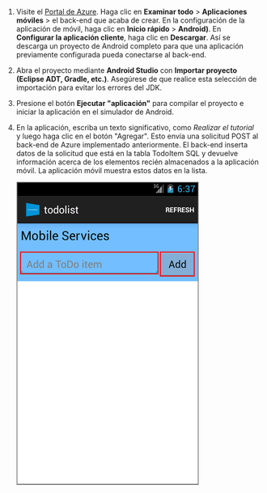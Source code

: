 
1. Visite el [Portal de Azure]. Haga clic en **Examinar todo** > **Aplicaciones móviles** > el back-end que acaba de crear. En la configuración de la aplicación de móvil, haga clic en **Inicio rápido** > **Android)**. En **Configurar la aplicación cliente**, haga clic en **Descargar**. Así se descarga un proyecto de Android completo para que una aplicación previamente configurada pueda conectarse al back-end. 
2. Abra el proyecto mediante **Android Studio** con **Importar proyecto (Eclipse ADT, Gradle, etc.)**. Asegúrese de que realice esta selección de importación para evitar los errores del JDK.
3. Presione el botón **Ejecutar "aplicación"** para compilar el proyecto e iniciar la aplicación en el simulador de Android.
4. En la aplicación, escriba un texto significativo, como *Realizar el tutorial* y luego haga clic en el botón "Agregar". Esto envía una solicitud POST al back-end de Azure implementado anteriormente. El back-end inserta datos de la solicitud que está en la tabla TodoItem SQL y devuelve información acerca de los elementos recién almacenados a la aplicación móvil. La aplicación móvil muestra estos datos en la lista.
   
    ![](./media/mobile-services-android-get-started/mobile-quickstart-startup-android.png)

[Portal de Azure]: https://portal.azure.com/

<!---HONumber=AcomDC_0323_2016-->